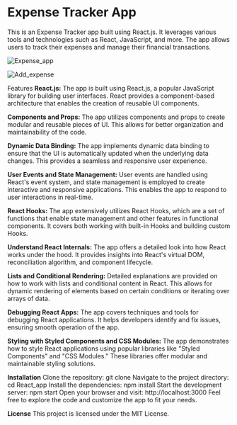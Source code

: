# Expense Tracker App
This is an Expense Tracker app built using React.js. It leverages various tools and technologies such as React, JavaScript, and more. The app allows users to track their expenses and manage their financial transactions.

![Expense_app](https://github.com/hmalisajjad/React_app/assets/70126786/c1037db9-39ca-43b7-a0ce-5a6e6ec34029)

![Add_expense](https://github.com/hmalisajjad/React_app/assets/70126786/1b54f590-0b82-44d2-9742-bc3873cf696b)

Features
**React.js:** The app is built using React.js, a popular JavaScript library for building user interfaces. React provides a component-based architecture that enables the creation of reusable UI components.

**Components and Props:** The app utilizes components and props to create modular and reusable pieces of UI. This allows for better organization and maintainability of the code.

**Dynamic Data Binding:** The app implements dynamic data binding to ensure that the UI is automatically updated when the underlying data changes. This provides a seamless and responsive user experience.

**User Events and State Management:** User events are handled using React's event system, and state management is employed to create interactive and responsive applications. This enables the app to respond to user interactions in real-time.

**React Hooks:** The app extensively utilizes React Hooks, which are a set of functions that enable state management and other features in functional components. It covers both working with built-in Hooks and building custom Hooks.

**Understand React Internals:** The app offers a detailed look into how React works under the hood. It provides insights into React's virtual DOM, reconciliation algorithm, and component lifecycle.

**Lists and Conditional Rendering:** Detailed explanations are provided on how to work with lists and conditional content in React. This allows for dynamic rendering of elements based on certain conditions or iterating over arrays of data.

**Debugging React Apps:** The app covers techniques and tools for debugging React applications. It helps developers identify and fix issues, ensuring smooth operation of the app.

**Styling with Styled Components and CSS Modules:** The app demonstrates how to style React applications using popular libraries like "Styled Components" and "CSS Modules." These libraries offer modular and maintainable styling solutions.

**Installation**
Clone the repository: git clone <repository-url>
Navigate to the project directory: cd React_app
Install the dependencies: npm install
Start the development server: npm start
Open your browser and visit: http://localhost:3000
Feel free to explore the code and customize the app to fit your needs.

**License**
This project is licensed under the MIT License.

